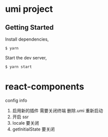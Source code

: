 # umi project

## Getting Started

Install dependencies,

```bash
$ yarn
```

Start the dev server,

```bash
$ yarn start
```
# react-components
config info
1. 启用新的插件 需要关闭终端 删除.umi 重新启动
2. 开启 ssr 
  1. locale 要关闭
  2. getInitialState 要关闭